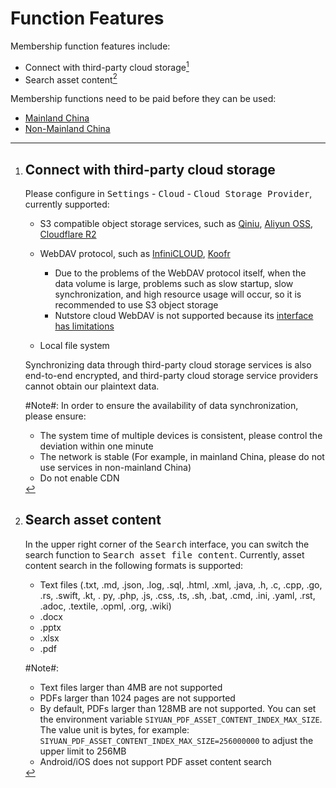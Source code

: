 # Function Features

Membership function features include:

- Connect with third-party cloud storage[^1]
- Search asset content[^3]

Membership functions need to be paid before they can be used:

- [Mainland China](https://ld246.com/one-time-pay/siyuan)
- [Non-Mainland China](https://liuyun.io/one-time-pay/siyuan)

[^1]: # Connect with third-party cloud storage

    Please configure in <kbd>Settings</kbd> - <kbd>Cloud</kbd> - <kbd>Cloud Storage Provider</kbd>, currently supported:

    - S3 compatible object storage services, such as [Qiniu](https://s.qiniu.com/VbQfeu), [Aliyun OSS](https://www.aliyun.com/product/oss?userCode=yqovuas2), [Cloudflare R2](https://www.cloudflare.com/)
    - WebDAV protocol, such as [InfiniCLOUD](https://infini-cloud.net/), [Koofr](https://koofr.eu/)

      - Due to the problems of the WebDAV protocol itself, when the data volume is large, problems such as slow startup, slow synchronization, and high resource usage will occur, so it is recommended to use S3 object storage
      - Nutstore cloud WebDAV is not supported because its [interface has limitations](https://help.jianguoyun.com/?p=2064)
    - Local file system

    Synchronizing data through third-party cloud storage services is also end-to-end encrypted[^2], and third-party cloud storage service providers cannot obtain our plaintext data.

    ​#Note#: In order to ensure the availability of data synchronization, please ensure:

    - The system time of multiple devices is consistent, please control the deviation within one minute
    - The network is stable (For example, in mainland China, please do not use services in non-mainland China)
    - Do not enable CDN


[^2]: ## End-to-end Encryption

    Data synchronization is transmitted through end-to-end encryption, and the cloud does not store any plaintext data.

    - The key is only stored locally and will not be uploaded to the cloud
    - Encryption and decryption process is performed entirely on the local device
    - The encryption algorithm is the industry-recognized and secure AES GCM


[^3]: # Search asset content

    In the upper right corner of the <kbd>Search</kbd> interface, you can switch the search function to <kbd>Search asset file content</kbd>. Currently, asset content search in the following formats is supported:

    - Text files (.txt, .md, .json, .log, .sql, .html, .xml, .java, .h, .c, .cpp, .go, .rs, .swift, .kt, . py, .php, .js, .css, .ts, .sh, .bat, .cmd, .ini, .yaml, .rst, .adoc, .textile, .opml, .org, .wiki)
    - .docx
    - .pptx
    - .xlsx
    - .pdf

    ​#Note#​:

    - Text files larger than 4MB are not supported
    - PDFs larger than 1024 pages are not supported
    - By default, PDFs larger than 128MB are not supported. You can set the environment variable `SIYUAN_PDF_ASSET_CONTENT_INDEX_MAX_SIZE`. The value unit is bytes, for example: `SIYUAN_PDF_ASSET_CONTENT_INDEX_MAX_SIZE=256000000` to adjust the upper limit to 256MB
    - Android/iOS does not support PDF asset content search

